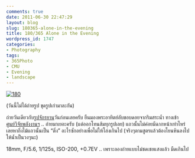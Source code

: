 ```yaml
---
comments: true
date: 2011-06-30 22:47:29
layout: blog
slug: 180365-alone-in-the-evening
title: 180/365 Alone in the Evening
wordpress_id: 1747
categories:
- Photography
tags:
- 365Photo
- CMU
- Evening
- landscape
---
```


[![180](http://files.armno.in.th/uploads/2011/06/180_thumb.jpg)](http://files.armno.in.th/uploads/2011/06/180.jpg)

(วันนี้ไม่ได้ถ่ายรูป ขุดรูปเก่ามาละกัน)

ถ่ายวันเดียวกับ[รูปจักรยาน](http://armno.in.th/2011/06/22/172365-over-the-sun/)วันก่อนเลยครับ ยืนมองพระอาทิตย์ลับขอบดอยจากริมสระน้ำ ทางเข้า[ศูนย์วิจัยพลังงานฯ](http://armno.in.th/2011/06/11/161365-erdi/) .. ถ่ายมาเยอะครับ (แต่ออกโทนส้มทุกรูปเลย) แถวนั้นไม่ค่อยมีฉากหน้าเท่าไหร่ เลยหากิ่งไม้แถวนั้นเป็น “ติ่ง” อะไรซักอย่างเพื่อไม่ให้โล่งเกินไป (จริงๆตามสูตรแล้วต้องโยนหินลงไปให้น้ำเป็นวงๆนะ)

18mm, F/5.6, 1/125s, ISO-200, +0.7EV .. เพราะลองถ่ายแบบไม่ชดเชยแสงแล้ว มืดเกินไป
